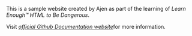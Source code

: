 [//]: # (Sample_website README markdown page)

This is a sample website created by Ajen as part of the learning of *Learn Enough™ HTML to Be Dangerous*.

Visit [*official Github Documentation website*](https://docs.github.com/en)for more information.
